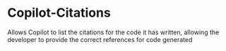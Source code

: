 # Copilot-Citations
Allows Copilot to list the citations for the code it has written, allowing the developer to provide the correct references for code generated
